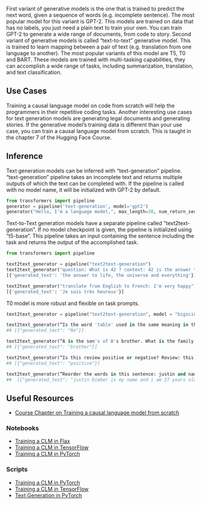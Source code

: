First variant of generative models is the one that is trained to predict the next word, given a sequence of words (e.g. incomplete sentence). The most popular model for this variant is GPT-2. This models are trained on data that has no labels, you just need a plain text to train your own. You can train GPT-2 to generate a wide range of documents, from code to story. Second variant of generative models is called “text-to-text” generative model. This is trained to learn mapping between a pair of text (e.g. translation from one language to another). The most popular variants of this model are T5, T0 and BART. These models are trained with multi-tasking capabilities, they can accomplish a wide range of tasks, including summarization, translation, and text classification.

## Use Cases
Training a causal language model on code from scratch will help the programmers in their repetitive coding tasks. 
Another interesting use cases for text generation models are generating legal documents and generating stories.
If the generative model’s training data is different than your use case, you can train a causal language model from scratch. This is taught in the chapter 7 of the Hugging Face Course. 

## Inference
Text generation models can be inferred with “text-generation” pipeline.
“text-generation” pipeline takes an incomplete text and returns multiple outputs of which the text can be completed with. If the pipeline is called with no model name, it will be initialized with GPT-2 by default.

```python
from transformers import pipeline
generator = pipeline('text-generation', model='gpt2')
generator("Hello, I'm a language model,", max_length=30, num_return_sequences=5)
```

Text-to-Text generation models have a separate pipeline called "text2text-generation". If no model checkpoint is given, the pipeline is initialized using “t5-base”. This pipeline takes an input containing the sentence including the task and returns the output of the accomplished task.

```python
from transformers import pipeline

text2text_generator = pipeline("text2text-generation")
text2text_generator("question: What is 42 ? context: 42 is the answer to life, the universe and everything")
[{'generated_text': 'the answer to life, the universe and everything'}]

text2text_generator("translate from English to French: I'm very happy")
[{'generated_text': 'Je suis très heureux'}]
```
T0 model is more robust and flexible on task prompts. 
```python
text2text_generator = pipeline("text2text-generation", model = "bigscience/T0")

text2text_generator(“Is the word 'table' used in the same meaning in the two previous sentences? Sentence A: you can leave the books on the table over there. Sentence B: the tables in this book are very hard to read.” )
## [{"generated_text": "No"}]

text2text_generator(“A is the son's of B's brother. What is the family relationship between A and B?”)
## [{"generated_text": "brother"}]

text2text_generator(“Is this review positive or negative? Review: this is the best cast iron skillet you will ever buy”)
## [{"generated_text": "positive"}]

text2text_generator(“Reorder the words in this sentence: justin and name bieber years is my am I 27 old.”)
##  [{"generated_text": "justin bieber is my name and i am 27 years old"}]
```


## Useful Resources
- [Course Chapter on Training a causal language model from scratch](https://huggingface.co/course/chapter7/6?fw=pt)

### Notebooks
- [Training a CLM in Flax](https://github.com/huggingface/notebooks/blob/master/examples/causal_language_modeling_flax.ipynb)
- [Training a CLM in TensorFlow](https://github.com/huggingface/notebooks/blob/master/examples/language_modeling_from_scratch-tf.ipynb)
- [Training a CLM in PyTorch](https://github.com/huggingface/notebooks/blob/master/examples/language_modeling_from_scratch.ipynb)

### Scripts
- [Training a CLM in PyTorch](https://github.com/huggingface/transformers/tree/master/examples/pytorch/language-modeling)
- [Training a CLM in TensorFlow](https://github.com/huggingface/transformers/tree/master/examples/tensorflow/language-modeling)
- [Text Generation in PyTorch](https://github.com/huggingface/transformers/tree/master/examples/pytorch/text-generation)